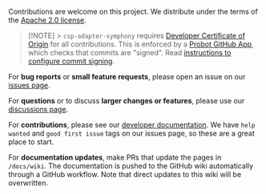 Contributions are welcome on this project. We distribute under the terms of the [Apache 2.0 license](https://github.com/Point72/csp-adapter-symphony/blob/main/LICENSE).

> [!NOTE] > `csp-adapter-symphony` requires [Developer Certificate of Origin](https://en.wikipedia.org/wiki/Developer_Certificate_of_Origin) for all contributions.
> This is enforced by a [Probot GitHub App](https://probot.github.io/apps/dco/), which checks that commits are "signed".
> Read [instructions to configure commit signing](Local-Development-Setup#configure-commit-signing).

For **bug reports** or **small feature requests**, please open an issue on our [issues page](https://github.com/Point72/csp-adapter-symphony/issues).

For **questions** or to discuss **larger changes or features**, please use our [discussions page](https://github.com/Point72/csp-adapter-symphony/discussions).

For **contributions**, please see our [developer documentation](Local-Development-Setup). We have `help wanted` and `good first issue` tags on our issues page, so these are a great place to start.

For **documentation updates**, make PRs that update the pages in `/docs/wiki`. The documentation is pushed to the GitHub wiki automatically through a GitHub workflow. Note that direct updates to this wiki will be overwritten.

